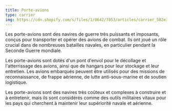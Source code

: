 ```yaml
---
title: Porte-avions
type: carrier
img: https://cdn.shopify.com/s/files/1/0642/7853/articles/carrier_582e3813-df2e-4465-a9b2-c58d04d7e17d_3038x.jpg?v=1660396027
---
```


Les porte-avions sont des navires de guerre très puissants et imposants, conçus pour transporter et opérer des avions de combat. Ils ont joué un rôle crucial dans de nombreuses batailles navales, en particulier pendant la Seconde Guerre mondiale.

Les porte-avions sont dotés d'un pont d'envol pour le décollage et l'atterrissage des avions, ainsi que de hangars pour leur stockage et leur entretien. Les avions embarqués peuvent être utilisés pour des missions de reconnaissance, de frappe aérienne, de lutte anti-sous-marine et de soutien logistique.

Les porte-avions sont des navires très coûteux et complexes à construire et à entretenir, mais ils sont considérés comme des outils militaires vitaux pour les pays qui cherchent à maintenir leur supériorité navale et aérienne.
